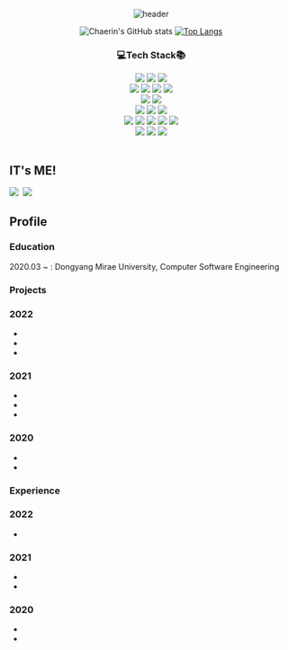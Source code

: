 <div align=center>

![header](https://capsule-render.vercel.app/api?type=wave&color=FF4081&height=350&section=header&text=🍒ChaerinJeon🍒&fontSize=65&fontColor=FFFFFF)
<br>

![Chaerin's GitHub stats](https://github-readme-stats.vercel.app/api?username=chaerin0411&count_private=true&show_icons=true&theme=buefy) [![Top Langs](https://github-readme-stats.vercel.app/api/top-langs/?username=chaerin0411&layout=compact)](https://github.com/chaerin0411/github-readme-stats)
<br>
  
### 💻Tech Stack📚
<img src="https://img.shields.io/badge/java-007396?style=for-the-badge&logo=java&logoColor=white"> 
<img src="https://img.shields.io/badge/c++-00599C?style=for-the-badge&logo=c%2B%2B&logoColor=white">
<img src="https://img.shields.io/badge/python-3776AB?style=for-the-badge&logo=python&logoColor=white"> 
<br>
  
<img src="https://img.shields.io/badge/html5-E34F26?style=for-the-badge&logo=html5&logoColor=white"> 
<img src="https://img.shields.io/badge/css-1572B6?style=for-the-badge&logo=css3&logoColor=white"> 
<img src="https://img.shields.io/badge/javascript-F7DF1E?style=for-the-badge&logo=javascript&logoColor=black"> 
<img src="https://img.shields.io/badge/jquery-0769AD?style=for-the-badge&logo=jquery&logoColor=white">
<br>
  
<img src="https://img.shields.io/badge/oracle-F80000?style=for-the-badge&logo=oracle&logoColor=white"> 
<img src="https://img.shields.io/badge/mysql-4479A1?style=for-the-badge&logo=mysql&logoColor=white"> 
<!-- 
<img src="https://img.shields.io/badge/mariaDB-003545?style=for-the-badge&logo=mariaDB&logoColor=white"> 
<img src="https://img.shields.io/badge/mongoDB-47A248?style=for-the-badge&logo=MongoDB&logoColor=white">
<img src="https://img.shields.io/badge/firebase-FFCA28?style=for-the-badge&logo=firebase&logoColor=white">
-->
<br>
  
<img src="https://img.shields.io/badge/react-61DAFB?style=for-the-badge&logo=react&logoColor=black"> 
<img src="https://img.shields.io/badge/vue.js-4FC08D?style=for-the-badge&logo=vue.js&logoColor=white"> 
<img src="https://img.shields.io/badge/node.js-339933?style=for-the-badge&logo=Node.js&logoColor=white">
<br>

<img src="https://img.shields.io/badge/spring-6DB33F?style=for-the-badge&logo=spring&logoColor=white"> 
<img src="https://img.shields.io/badge/express-000000?style=for-the-badge&logo=express&logoColor=white">
<img src="https://img.shields.io/badge/bootstrap-7952B3?style=for-the-badge&logo=bootstrap&logoColor=white">
<img src="https://img.shields.io/badge/linux-FCC624?style=for-the-badge&logo=linux&logoColor=black">
<img src="https://img.shields.io/badge/amazonaws-232F3E?style=for-the-badge&logo=amazonaws&logoColor=white"> 
<br>

<img src="https://img.shields.io/badge/apache tomcat-F8DC75?style=for-the-badge&logo=apachetomcat&logoColor=white">
<img src="https://img.shields.io/badge/github-181717?style=for-the-badge&logo=github&logoColor=white">
<img src="https://img.shields.io/badge/git-F05032?style=for-the-badge&logo=git&logoColor=white">

</div>

<br>

## IT's ME!
<a href="https://www.instagram.com/chaerin0411/"><img src="https://img.shields.io/badge/Instagram-DD2A78?style=flat-square&logo=Instagram&logoColor=white&link=https://www.instagram.com/chaerin0411/"/></a>&nbsp;&nbsp;<a href="https://github.com/chaerin0411?tab=overview&from=2021-01-01&to=2021-01-09"><img src="https://img.shields.io/badge/GitHub-181717?style=flat-square&logo=Github&logoColor=white&link=https://www.instagram.com/chaerin0411/"/></a>

## Profile
### Education
2020.03 ~ : Dongyang Mirae University, Computer Software Engineering

### Projects
### 2022
- 
-  
- 
### 2021
- 
- 
- 


### 2020
- 
- 


### Experience
### 2022
- 

### 2021
- 
- 

### 2020
- 
- 

<br>

<!--
**chaerin0411/chaerin0411** is a ✨ _special_ ✨ repository because its `README.md` (this file) appears on your GitHub profile.

Here are some ideas to get you started:

- 🔭 I’m currently working on ...
- 🌱 I’m currently learning ...
- 👯 I’m looking to collaborate on ...
- 🤔 I’m looking for help with ...
- 💬 Ask me about ...
- 📫 How to reach me: ...
- 😄 Pronouns: ...
- ⚡ Fun fact: ...
-->
